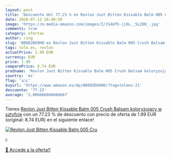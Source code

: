```yaml
---
layout: post
title: 'Descuento del 77.23 % en Revlon Just Bitten Kissable Balm 005 Cru'
date: 2020-07-12 16:40:59
image: 'https://m.media-amazon.com/images/I/314mTh-ji6L._SL200_.jpg'
comments: true
category: ofertas
author: ring
slug: 'B0082D69H0-es Revlon Just Bitten Kissable Balm 005 Crush Balsam...'
tags: tole.es, revlon
actualPrice: 1.99 EUR
currency: EUR
price: 1.99
comparePrice: 8.74 EUR
prodname: 'Revlon Just Bitten Kissable Balm 005 Crush Balsam koloryzujący w sztyfcie'
country: 'es'
flag: '🇪🇸'
buyurl: 'https://www.amazon.es/dp/B0082D69H0/?tag=tolees-21'
descuento: '77.23'
average: '2.006666666666667'
---
```


Tienes [Revlon Just Bitten Kissable Balm 005 Crush Balsam koloryzujący w sztyfcie](https://www.amazon.es/dp/B0082D69H0/?tag=tolees-21) con un 77.23 % de descuento con precio de oferta de 1.99 EUR (original: 8.74 EUR) en el siguiente enlace!

[![Revlon Just Bitten Kissable Balm 005 Cru](https://m.media-amazon.com/images/I/314mTh-ji6L._SL200_.jpg)](https://www.amazon.es/dp/B0082D69H0/?tag=tolees-21)

ℹ️:


[🛒 Accede a la oferta!!](https://www.amazon.es/dp/B0082D69H0/?tag=tolees-21)
